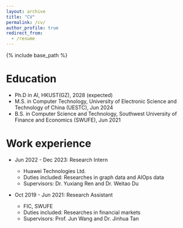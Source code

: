 ```yaml
---
layout: archive
title: "CV"
permalink: /cv/
author_profile: true
redirect_from:
  - /resume
---
```


{% include base_path %}

Education
======
* Ph.D in AI, HKUST(GZ), 2028 (expected)
* M.S. in Computer Technology, University of Electronic Science and Technology of China (UESTC), Jun 2024
* B.S. in Computer Science and Technology, Southwest University of Finance and Economics (SWUFE), Jun 2021



Work experience
======
* Jun 2022 - Dec 2023: Research Intern
  * Huawei Technologies Ltd.
  * Duties included: Researches in graph data and AIOps data
  * Supervisors: Dr. Yuxiang Ren and Dr. Weitao Du

* Oct 2019 - Jun 2021: Research Assistant
  * FIC, SWUFE
  * Duties included: Researches in financial markets
  * Supervisors: Prof. Jun Wang and Dr. Jinhua Tan
